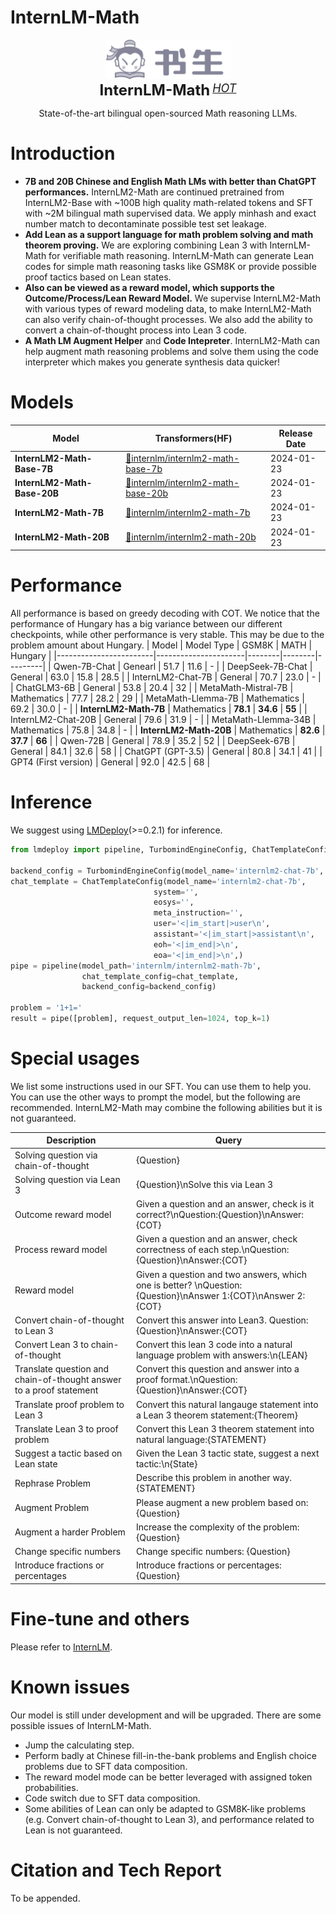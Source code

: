 # InternLM-Math

<div align="center">

<img src="https://raw.githubusercontent.com/InternLM/InternLM/main/assets/logo.svg" width="200"/>
  <div> </div>
  <div align="center">
    <b><font size="5">InternLM-Math</font></b>
    <sup>
      <a href="https://internlm.intern-ai.org.cn/">
        <i><font size="4">HOT</font></i>
      </a>
    </sup>
    <div> </div>
  </div>

State-of-the-art bilingual open-sourced Math reasoning LLMs.
</div>

# Introduction
- **7B and 20B Chinese and English Math LMs with better than ChatGPT performances.** InternLM2-Math are continued pretrained from InternLM2-Base with ~100B high quality math-related tokens and SFT with ~2M bilingual math supervised data. We apply minhash and exact number match to decontaminate possible test set leakage. 
- **Add Lean as a support language for math problem solving and math theorem proving.** We are exploring combining Lean 3 with InternLM-Math for verifiable math reasoning. InternLM-Math can generate Lean codes for simple math reasoning tasks like GSM8K or provide possible proof tactics based on Lean states.
- **Also can be viewed as a reward model, which supports the Outcome/Process/Lean Reward Model.** We supervise InternLM2-Math with various types of reward modeling data, to make InternLM2-Math can also verify chain-of-thought processes. We also add the ability to convert a chain-of-thought process into Lean 3 code.
- **A Math LM Augment Helper** and **Code Intepreter**. InternLM2-Math can help augment math reasoning problems and solve them using the code interpreter which makes you generate synthesis data quicker!

# Models
| Model | Transformers(HF) |Release Date |
|---|---|---|
| **InternLM2-Math-Base-7B**    | [🤗internlm/internlm2-math-base-7b](https://huggingface.co/internlm/internlm2-math-base-7b) | 2024-01-23|
| **InternLM2-Math-Base-20B**    | [🤗internlm/internlm2-math-base-20b](https://huggingface.co/internlm/internlm2-math-base-20b) | 2024-01-23|
| **InternLM2-Math-7B**    | [🤗internlm/internlm2-math-7b](https://huggingface.co/internlm/internlm2-math-7b) | 2024-01-23|
| **InternLM2-Math-20B**    | [🤗internlm/internlm2-math-20b](https://huggingface.co/internlm/internlm2-math-20b) | 2024-01-23|


# Performance
All performance is based on greedy decoding with COT. We notice that the performance of Hungary has a big variance between our different checkpoints, while other performance is very stable. This may be due to the problem amount about Hungary. 
| Model                  | Model Type           | GSM8K  | MATH   | Hungary | 
|------------------------|----------------------|--------|--------|---------|
| Qwen-7B-Chat           | Genearl              | 51.7   | 11.6   | -       |
| DeepSeek-7B-Chat       | General              | 63.0   | 15.8   | 28.5    | 
| InternLM2-Chat-7B      | General              | 70.7   | 23.0   | -       |
| ChatGLM3-6B            | General              | 53.8   | 20.4   | 32      |
| MetaMath-Mistral-7B    | Mathematics          | 77.7   | 28.2   | 29      |
| MetaMath-Llemma-7B     | Mathematics          | 69.2   | 30.0   | -       |
| **InternLM2-Math-7B**      | Mathematics          | **78.1**   | **34.6**   | **55**      |
| InternLM2-Chat-20B     | General              | 79.6   | 31.9   | -       | 
| MetaMath-Llemma-34B    | Mathematics          | 75.8   | 34.8   | -       | 
| **InternLM2-Math-20B**     | Mathematics          | **82.6**   | **37.7**   | **66**      | 
| Qwen-72B               | General              | 78.9   | 35.2   | 52      | 
| DeepSeek-67B           | General              | 84.1   | 32.6   | 58      | 
| ChatGPT (GPT-3.5)      | General              | 80.8   | 34.1   | 41      |
| GPT4 (First version)   | General              | 92.0   | 42.5   | 68      | 

# Inference
We suggest using [LMDeploy](https://github.com/InternLM/LMDeploy)(>=0.2.1) for inference.
```python
from lmdeploy import pipeline, TurbomindEngineConfig, ChatTemplateConfig

backend_config = TurbomindEngineConfig(model_name='internlm2-chat-7b', tp=1, cache_max_entry_count=0.3)
chat_template = ChatTemplateConfig(model_name='internlm2-chat-7b', 
                                system='', 
                                eosys='', 
                                meta_instruction='', 
                                user='<|im_start|>user\n', 
                                assistant='<|im_start|>assistant\n', 
                                eoh='<|im_end|>\n', 
                                eoa='<|im_end|>\n',)
pipe = pipeline(model_path='internlm/internlm2-math-7b',
                chat_template_config=chat_template,
                backend_config=backend_config)

problem = '1+1='
result = pipe([problem], request_output_len=1024, top_k=1)
```

# Special usages
We list some instructions used in our SFT. You can use them to help you. You can use the other ways to prompt the model, but the following are recommended. InternLM2-Math may combine the following abilities but it is not guaranteed.

| Description | Query |
| --- | --- |
| Solving question via chain-of-thought | {Question} |
| Solving question via Lean 3 | {Question}\nSolve this via Lean 3 |
| Outcome reward model | Given a question and an answer, check is it correct?\nQuestion:{Question}\nAnswer:{COT} |
| Process reward model | Given a question and an answer, check correctness of each step.\nQuestion:{Question}\nAnswer:{COT} |
| Reward model | Given a question and two answers, which one is better? \nQuestion:{Question}\nAnswer 1:{COT}\nAnswer 2:{COT} |
| Convert chain-of-thought to Lean 3 | Convert this answer into Lean3. Question:{Question}\nAnswer:{COT} |
| Convert Lean 3 to chain-of-thought | Convert this lean 3 code into a natural language problem with answers:\n{LEAN} |
| Translate question and chain-of-thought answer to a proof statement | Convert this question and answer into a proof format.\nQuestion:{Question}\nAnswer:{COT} |
| Translate proof problem to Lean 3 | Convert this natural langauge statement into a Lean 3 theorem statement:{Theorem} |
| Translate Lean 3 to proof problem | Convert this Lean 3 theorem statement into natural language:{STATEMENT} |
| Suggest a tactic based on Lean state | Given the Lean 3 tactic state, suggest a next tactic:\n{State} |
| Rephrase Problem | Describe this problem in another way. {STATEMENT} |
| Augment Problem | Please augment a new problem based on: {Question} |
| Augment a harder Problem | Increase the complexity of the problem: {Question} |
| Change specific numbers | Change specific numbers: {Question}|
| Introduce fractions or percentages | Introduce fractions or percentages: {Question}|

# Fine-tune and others
Please refer to [InternLM](https://github.com/InternLM/InternLM/tree/main).

# Known issues
Our model is still under development and will be upgraded. There are some possible issues of InternLM-Math.
- Jump the calculating step.
- Perform badly at Chinese fill-in-the-bank problems and English choice problems due to SFT data composition.
- The reward model mode can be better leveraged with assigned token probabilities.
- Code switch due to SFT data composition.
- Some abilities of Lean can only be adapted to GSM8K-like problems (e.g. Convert chain-of-thought to Lean 3), and performance related to Lean is not guaranteed.

# Citation and Tech Report
To be appended.
